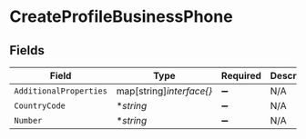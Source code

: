 # CreateProfileBusinessPhone


## Fields

| Field                    | Type                     | Required                 | Description              | Example                  |
| ------------------------ | ------------------------ | ------------------------ | ------------------------ | ------------------------ |
| `AdditionalProperties`   | map[string]*interface{}* | :heavy_minus_sign:       | N/A                      |                          |
| `CountryCode`            | **string*                | :heavy_minus_sign:       | N/A                      | 1                        |
| `Number`                 | **string*                | :heavy_minus_sign:       | N/A                      | 8185551212               |